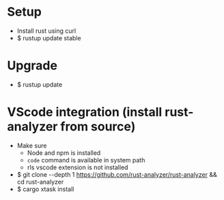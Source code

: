 Setup
=====
* Install rust using curl
* $ rustup update stable

Upgrade
=====
* $ rustup update

VScode integration (install rust-analyzer from source)
=====
* Make sure
    * Node and npm is installed
    * `code` command is available in system path
    * rls vscode extension is not installed
* $ git clone --depth 1 https://github.com/rust-analyzer/rust-analyzer && cd rust-analyzer
* $ cargo xtask install

